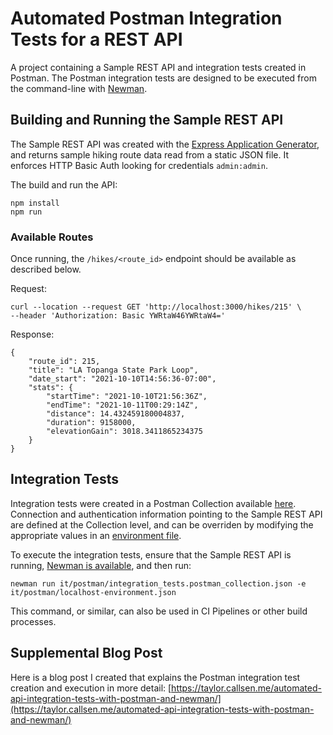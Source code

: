 # Automated Postman Integration Tests for a REST API

A project containing a Sample REST API and integration tests created in Postman. The Postman integration tests are designed to be executed from the command-line with [Newman](https://github.com/postmanlabs/newman).

## Building and Running the Sample REST API

The Sample REST API was created with the [Express Application Generator](https://expressjs.com/en/starter/generator.html), and returns sample hiking route data read from a static JSON file. It enforces HTTP Basic Auth looking for credentials `admin:admin`.

The build and run the API:

```
npm install
npm run
```

### Available Routes

Once running, the `/hikes/<route_id>` endpoint should be available as described below.

Request:

```
curl --location --request GET 'http://localhost:3000/hikes/215' \
--header 'Authorization: Basic YWRtaW46YWRtaW4='
```

Response:

```
{
    "route_id": 215,
    "title": "LA Topanga State Park Loop",
    "date_start": "2021-10-10T14:56:36-07:00",
    "stats": {
        "startTime": "2021-10-10T21:56:36Z",
        "endTime": "2021-10-11T00:29:14Z",
        "distance": 14.432459180004837,
        "duration": 9158000,
        "elevationGain": 3018.3411865234375
    }
}
```

## Integration Tests

Integration tests were created in a Postman Collection available [here](it/postman/integration_tests.postman_collection.json). Connection and authentication information pointing to the Sample REST API are defined at the Collection level, and can be overriden by modifying the appropriate values in an [environment file](it/postman/localhost-environment.json).

To execute the integration tests, ensure that the Sample REST API is running, [Newman is available](https://github.com/postmanlabs/newman#installation), and then run:

```
newman run it/postman/integration_tests.postman_collection.json -e it/postman/localhost-environment.json
```

This command, or similar, can also be used in CI Pipelines or other build processes.

## Supplemental Blog Post

Here is a blog post I created that explains the Postman integration test creation and execution in more detail: [https://taylor.callsen.me/automated-api-integration-tests-with-postman-and-newman/](https://taylor.callsen.me/automated-api-integration-tests-with-postman-and-newman/)